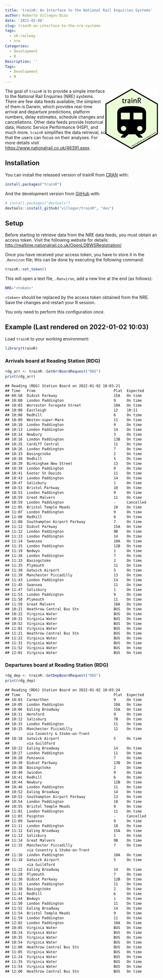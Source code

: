 ```yaml
---
title: 'trainR: An Interface to the National Rail Enquiries Systems'
author: Roberto Villegas-Diaz
date: '2021-02-08'
slug: trainR-an-interface-to-the-nre-systems
tags:
  - uk-railway
  - nre
Categories:
  - Development
  - R
Description: ''
Tags:
  - Development
  - R
---
```


<img src="https://raw.githubusercontent.com/villegar/trainR/main/inst/images/logo.png" alt="logo" align="right" height=200px/>

The goal of `trainR` is to provide a simple interface to the 
National Rail Enquiries (NRE) systems. There are few data feeds 
available, the simplest of them is Darwin, which provides real-time 
arrival and departure predictions, platform numbers, delay estimates, 
schedule changes and cancellations. Other data feeds provide historical 
data, Historic Service Performance (HSP), and much more. `trainR` 
simplifies the data retrieval, so that the users can focus on their 
analyses. For more details visit 
https://www.nationalrail.co.uk/46391.aspx.

## Installation

You can install the released version of trainR from [CRAN](https://CRAN.R-project.org) with:

``` r
install.packages("trainR")
```

And the development version from [GitHub](https://github.com/) with:

``` r
# install.packages("devtools")
devtools::install_github("villegar/trainR", "dev")
```

## Setup
Before starting to retrieve data from the NRE data feeds, you must obtain an access token. 
Visit the following website for details: http://realtime.nationalrail.co.uk/OpenLDBWSRegistration/

Once you have received your access token, you have to store it in the `.Renviron` file; this can be 
done by executing the following command:


```r
trainR::set_token()
```

This will open a text file, `.Renviron`, add a new line at the end (as follows):

```bash
NRE="<token>"
```

`<token>` should be replaced by the access token obtained from the NRE. Save the changes and restart 
your R session.

You only need to perform this configuration once.

## Example (Last rendered on 2022-01-02 10:03)

Load `trainR` to your working environment:

```r
library(trainR)
```

### Arrivals board at Reading Station (RDG)


```r
rdg_arr <- trainR::GetArrBoardRequest("RDG")
print(rdg_arr)
```

```
## Reading (RDG) Station Board on 2022-01-02 10:03:21
## Time   From                                    Plat  Expected
## 09:58  Didcot Parkway                          15A   On time
## 10:00  London Paddington                       9     On time
## 10:03  Worcester Foregate Street               10A   On time
## 10:08  Eastleigh                               12    10:11
## 10:08  Redhill                                 6     On time
## 10:09  Weston-super-Mare                       11    On time
## 10:10  London Paddington                       9     On time
## 10:13  London Paddington                       14    On time
## 10:14  Newbury                                 3     On time
## 10:16  London Paddington                       13B   On time
## 10:25  Cardiff Central                         11    On time
## 10:26  London Paddington                       7     On time
## 10:33  Basingstoke                             2     On time
## 10:38  Redhill                                 5     On time
## 10:39  Birmingham New Street                   13    On time
## 10:39  London Paddington                       9     On time
## 10:41  Exeter St Davids                        11    On time
## 10:43  London Paddington                       14    On time
## 10:47  Salisbury                               1     On time
## 10:53  Bristol Parkway                         10    On time
## 10:53  London Paddington                       9     On time
## 10:59  Great Malvern                           11    On time
## 10:59  London Paddington                       -     Cancelled
## 11:05  Bristol Temple Meads                    10    On time
## 11:07  London Paddington                       9     On time
## 11:08  Redhill                                 6     On time
## 11:08  Southampton Airport Parkway             7     On time
## 11:12  Didcot Parkway                          15A   On time
## 11:12  London Paddington                       9B    On time
## 11:13  London Paddington                       14    On time
## 11:14  Swansea                                 10A   On time
## 11:15  London Paddington                       12B   On time
## 11:19  Bedwyn                                  1     On time
## 11:26  London Paddington                       7     On time
## 11:33  Basingstoke                             2     On time
## 11:35  Plymouth                                11    On time
## 11:38  Gatwick Airport                         5     On time
## 11:39  Manchester Piccadilly                   13    On time
## 11:43  London Paddington                       14    On time
## 11:45  Swansea                                 11    On time
## 11:47  Salisbury                               1     On time
## 11:53  London Paddington                       9     On time
## 11:58  Plymouth                                11    On time
## 11:59  Great Malvern                           10A   On time
## 10:21  Heathrow Central Bus Stn                BUS   On time
## 10:22  Virginia Water                          BUS   On time
## 10:31  Virginia Water                          BUS   On time
## 10:52  Virginia Water                          BUS   On time
## 11:01  Virginia Water                          BUS   On time
## 11:21  Heathrow Central Bus Stn                BUS   On time
## 11:22  Virginia Water                          BUS   On time
## 11:31  Virginia Water                          BUS   On time
## 11:52  Virginia Water                          BUS   On time
## 12:01  Virginia Water                          BUS   On time
```

### Departures board at Reading Station (RDG)


```r
rdg_dep <- trainR::GetDepBoardRequest("RDG")
print(rdg_dep)
```

```
## Reading (RDG) Station Board on 2022-01-02 10:03:24
## Time   To                                      Plat  Expected
## 10:03  Carmarthen                              9     On time
## 10:05  London Paddington                       10A   On time
## 10:06  Ealing Broadway                         15A   On time
## 10:11  Hereford                                9     On time
## 10:12  Salisbury                               7B    On time
## 10:15  London Paddington                       11    On time
## 10:15  Manchester Piccadilly                   12    On time
##        via Coventry & Stoke-on-Trent           
## 10:18  Gatwick Airport                         5     On time
##        via Guildford                           
## 10:22  Ealing Broadway                         14    On time
## 10:27  London Paddington                       11    On time
## 10:28  Penzance                                7     On time
## 10:30  Didcot Parkway                          13B   On time
## 10:38  Basingstoke                             2     On time
## 10:40  Swindon                                 9     On time
## 10:41  Redhill                                 6     On time
## 10:44  Newbury                                 12B   On time
## 10:46  London Paddington                       11    On time
## 10:52  Ealing Broadway                         14    On time
## 10:52  Southampton Airport Parkway             13    On time
## 10:54  London Paddington                       10    On time
## 10:55  Bristol Temple Meads                    9     On time
## 11:01  London Paddington                       11    On time
## 11:03  Paignton                                -     Cancelled
## 11:09  Swansea                                 9     On time
## 11:11  London Paddington                       10    On time
## 11:12  Ealing Broadway                         15A   On time
## 11:12  Salisbury                               1     On time
## 11:14  Great Malvern                           9B    On time
## 11:15  Manchester Piccadilly                   7     On time
##        via Coventry & Stoke-on-Trent           
## 11:16  London Paddington                       10A   On time
## 11:18  Gatwick Airport                         5     On time
##        via Guildford                           
## 11:22  Ealing Broadway                         14    On time
## 11:28  Plymouth                                7     On time
## 11:30  Didcot Parkway                          12B   On time
## 11:35  London Paddington                       11    On time
## 11:38  Basingstoke                             2     On time
## 11:41  Redhill                                 6     On time
## 11:44  Bedwyn                                  1     On time
## 11:50  London Paddington                       11    On time
## 11:52  Ealing Broadway                         14    On time
## 11:54  Bristol Temple Meads                    9     On time
## 11:59  London Paddington                       11    On time
## 12:02  London Paddington                       10A   On time
## 10:05  Virginia Water                          BUS   On time
## 10:24  Virginia Water                          BUS   On time
## 10:35  Virginia Water                          BUS   On time
## 10:54  Virginia Water                          BUS   On time
## 11:00  Heathrow Central Bus Stn                BUS   On time
## 11:05  Virginia Water                          BUS   On time
## 11:24  Virginia Water                          BUS   On time
## 11:35  Virginia Water                          BUS   On time
## 11:54  Virginia Water                          BUS   On time
## 12:00  Heathrow Central Bus Stn                BUS   On time
```
